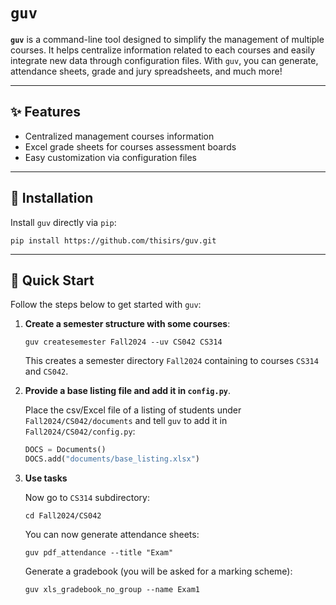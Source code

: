 # `guv`

**`guv`** is a command-line tool designed to simplify the management of multiple
courses. It helps centralize information related to each courses and easily
integrate new data through configuration files. With `guv`, you can generate,
attendance sheets, grade and jury spreadsheets, and much more!

---

## ✨ Features

- Centralized management courses information
- Excel grade sheets for courses assessment boards
- Easy customization via configuration files

---

## 🚀 Installation

Install `guv` directly via `pip`:

```shell
pip install https://github.com/thisirs/guv.git
```

---

## 🏃 Quick Start

Follow the steps below to get started with `guv`:

1. **Create a semester structure with some courses**:

    ```shell
    guv createsemester Fall2024 --uv CS042 CS314
    ```

    This creates a semester directory `Fall2024` containing to courses `CS314`
    and `CS042`.

2. **Provide a base listing file and add it in `config.py`**.

    Place the csv/Excel file of a listing of students under
    `Fall2024/CS042/documents` and tell `guv` to add it in
    `Fall2024/CS042/config.py`:

    ```python
    DOCS = Documents()
    DOCS.add("documents/base_listing.xlsx")
    ```

3. **Use tasks**

    Now go to `CS314` subdirectory:

    ```shell
    cd Fall2024/CS042
    ```

    You can now generate attendance sheets:

    ```shell
    guv pdf_attendance --title "Exam"
    ```

    Generate a gradebook (you will be asked for a marking scheme):

    ```shell
    guv xls_gradebook_no_group --name Exam1
    ```
